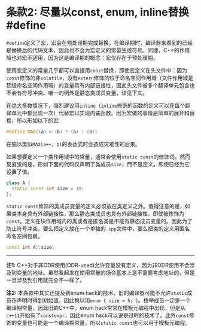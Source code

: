 # 条款2: 尽量以const, enum, inline替换#define

`#define`定义了宏，宏会在预处理期完成替换。在编译期时，编译器来看到的已经是替换后的代码文本，因此也不会为宏定义的常量生成符号。同理，C++的作用域也对宏不适用，因为这是编译期的概念：宏仅存在于预处理期。

使用宏定义的常量几乎都可以直接用`const`替换，即使宏定义在头文件中：因为`const`修饰的非`volatile`，没有`extern`修饰的位于命名空间作用域（文件作用域是顶级命名空间作用域）的变量具有内部链接性，因此头文件被多个翻译单元包含也不会有符号冲突。唯一的例外是静态类成员变量，详见下文。

在绝大多数情况下，强烈建议用`inline`（`inline`修饰的函数的定义可以在每个翻译单元中都出现一次）代替宏以实现内联函数。因为宏做的事情是简单的展开和替换，所以形如以下的宏

```c++
#define MAX((a) > (b) ? (a) : (b))
```

在施以类似`MAX(a++, b)`的表达式时会造成灾难性的后果。

如果想要定义一个类作用域中的常量，通常会使用`static const`的修饰词。然而反直觉的是，形如下面的代码仅声明了类成员`size`，而不是定义。即使已经为它设置了值。

```c++
class A {
  static const int size = 10;
};
```

`static const`修饰的类成员变量的定义必须放在类定义之外。值得注意的是，如果类本身具有外部链接性，那么静态类成员也具有外部链接性，即使被修饰为`const`。定义在块作用域内的类或者是匿名类是不能有静态成员变量的。因此为了防止符号冲突，要么把定义放在一个单独的`.cpp`文件中，要么把类的定义用匿名命名空间包裹。

```c++
const int A::size;
```

---
**注1:** C++对于非ODR使用(ODR-used)允许变量没有定义，因为非ODR使用不会涉及到变量的地址。虽然看起来在使用常量的场合基本上是不需要考虑地址的，但是一旦涉及到引用就完全不一样了。

**注2:** 本条款中其实还提及到enum hack的技术，旧的编译器可能不允许`static`成员在声明时得到初始值，因此换以用`enum { size = 5; }`。枚举成员一定是一个编译期常量，因此旧的C++中，enum hack常常在模板元编程中出现，但是从`c++11`开始有了`constexpr`，因此enum hack可以说是过时的技术了。此外`const`修饰的变量也可能是一个编译期常量，所以`static const`也可以用于模板元编程。